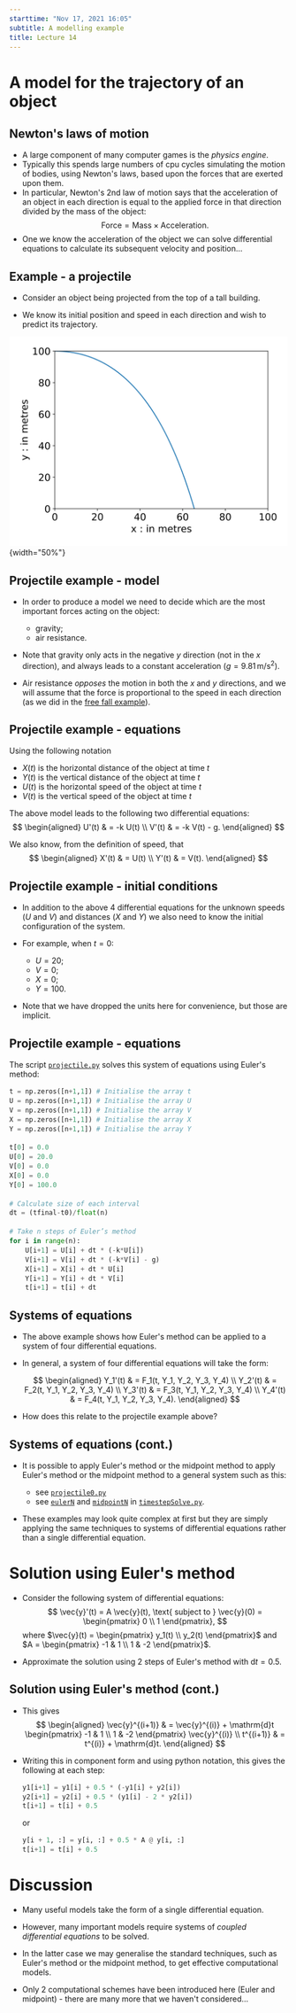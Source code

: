 ```yaml
---
starttime: "Nov 17, 2021 16:05"
subtitle: A modelling example
title: Lecture 14
---
```


# A model for the trajectory of an object

## Newton's laws of motion

-   A large component of many computer games is the *physics engine*.
-   Typically this spends large numbers of cpu cycles simulating the motion of bodies, using Newton's laws, based upon the forces that are exerted upon them.
-   In particular, Newton's 2nd law of motion says that the acceleration of an object in each direction is equal to the applied force in that direction divided by the mass of the object: $$
     \text{Force} = \text{Mass} \times \text{Acceleration}.
    $$
-   One we know the acceleration of the object we can solve differential equations to calculate its subsequent velocity and position...

## Example - a projectile

-   Consider an object being projected from the top of a tall building.

-   We know its initial position and speed in each direction and wish to predict its trajectory.

![](../img/lec14/projectile.svg){width="50%"}

## Projectile example - model

-   In order to produce a model we need to decide which are the most important forces acting on the object:

    -   gravity;
    -   air resistance.

-   Note that gravity only acts in the negative $y$ direction (not in the $x$ direction), and always leads to a constant acceleration ($g = 9.81 \, \mathrm{m}/\mathrm{s}^2$).

-   Air resistance *opposes* the motion in both the $x$ and $y$ directions, and we will assume that the force is proportional to the speed in each direction (as we did in the [free fall example](./lec12.html#/an-object-in-free-fall)).

## Projectile example - equations

Using the following notation

-   $X(t)$ is the horizontal distance of the object at time $t$
-   $Y(t)$ is the vertical distance of the object at time $t$
-   $U(t)$ is the horizontal speed of the object at time $t$
-   $V(t)$ is the vertical speed of the object at time $t$

The above model leads to the following two differential equations: $$
\begin{aligned}
U'(t) & = -k U(t) \\
V'(t) & = -k V(t) - g.
\end{aligned}
$$

We also know, from the definition of speed, that $$
\begin{aligned}
X'(t) & = U(t) \\
Y'(t) & = V(t).
\end{aligned}
$$

## Projectile example - initial conditions

-   In addition to the above 4 differential equations for the unknown speeds ($U$ and $V$) and distances ($X$ and $Y$) we also need to know the initial configuration of the system.

-   For example, when $t = 0$:

    -   $U = 20$;
    -   $V = 0$;
    -   $X = 0$;
    -   $Y = 100$.

-   Note that we have dropped the units here for convenience, but those are implicit.

## Projectile example - equations

The script [`projectile.py`](../code/lec14/projectile.html) solves this system of equations using Euler's method:

``` python
t = np.zeros([n+1,1]) # Initialise the array t
U = np.zeros([n+1,1]) # Initialise the array U
V = np.zeros([n+1,1]) # Initialise the array V
X = np.zeros([n+1,1]) # Initialise the array X
Y = np.zeros([n+1,1]) # Initialise the array Y

t[0] = 0.0
U[0] = 20.0
V[0] = 0.0
X[0] = 0.0
Y[0] = 100.0

# Calculate size of each interval
dt = (tfinal-t0)/float(n)

# Take n steps of Euler’s method
for i in range(n):
    U[i+1] = U[i] + dt * (-k*U[i])
    V[i+1] = V[i] + dt * (-k*V[i] - g)
    X[i+1] = X[i] + dt * U[i]
    Y[i+1] = Y[i] + dt * V[i]
    t[i+1] = t[i] + dt
```

## Systems of equations

-   The above example shows how Euler's method can be applied to a system of four differential equations.

-   In general, a system of four differential equations will take the form:

    $$
      \begin{aligned}
      Y_1'(t) & = F_1(t, Y_1, Y_2, Y_3, Y_4) \\
      Y_2'(t) & = F_2(t, Y_1, Y_2, Y_3, Y_4) \\
      Y_3'(t) & = F_3(t, Y_1, Y_2, Y_3, Y_4) \\
      Y_4'(t) & = F_4(t, Y_1, Y_2, Y_3, Y_4).
      \end{aligned}
      $$

-   How does this relate to the projectile example above?

## Systems of equations (cont.)

-   It is possible to apply Euler's method or the midpoint method to apply Euler's method or the midpoint method to a general system such as this:

    -   see [`projectile0.py`](../code/lec14/projectile.html)
    -   see [`eulerN`](../code/timestepSolve.py#eulerN) and [`midpointN`](../code/timestepSolve.py#midpointN) in [`timestepSolve.py`](../code/timestepSolve.html).

-   These examples may look quite complex at first but they are simply applying the same techniques to systems of differential equations rather than a single differential equation.

# Solution using Euler's method

-   Consider the following system of differential equations: $$
    \vec{y}'(t) = A \vec{y}(t),
    \text{ subject to } \vec{y}(0) = \begin{pmatrix} 0 \\ 1 \end{pmatrix},
    $$ where $\vec{y}(t) = \begin{pmatrix} y_1(t) \\ y_2(t) \end{pmatrix}$ and $A = \begin{pmatrix} -1 & 1 \\ 1 & -2 \end{pmatrix}$.

-   Approximate the solution using 2 steps of Euler's method with $\mathrm{d}t = 0.5$.

## Solution using Euler's method (cont.)

-   This gives $$
    \begin{aligned}
    \vec{y}^{(i+1)}
    & = \vec{y}^{(i)} + \mathrm{d}t \begin{pmatrix} -1 & 1 \\ 1 & -2 \end{pmatrix} \vec{y}^{(i)} \\
    t^{(i+1)} & = t^{(i)} + \mathrm{d}t.
    \end{aligned}
    $$

-   Writing this in component form and using python notation, this gives the following at each step:

    ``` python
    y1[i+1] = y1[i] + 0.5 * (-y1[i] + y2[i])
    y2[i+1] = y2[i] + 0.5 * (y1[i] - 2 * y2[i])
    t[i+1] = t[i] + 0.5
    ```

    or

    ``` python
    y[i + 1, :] = y[i, :] + 0.5 * A @ y[i, :]
    t[i+1] = t[i] + 0.5
    ```

# Discussion

-   Many useful models take the form of a single differential equation.

-   However, many important models require systems of *coupled differential equations* to be solved.

-   In the latter case we may generalise the standard techniques, such as Euler's method or the midpoint method, to get effective computational models.

-   Only 2 computational schemes have been introduced here (Euler and midpoint) - there are many more that we haven't considered...
